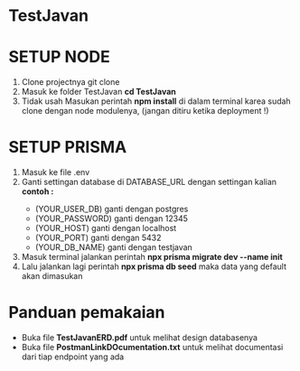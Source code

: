 # TestJavan

<h1>SETUP NODE</h1>
<ol>
    <li>Clone projectnya git clone <URL REPO> </li>
    <li>Masuk ke folder TestJavan <strong>cd TestJavan</strong></li>
    <li>Tidak usah Masukan perintah <strong>npm install</strong> di dalam terminal karea sudah clone dengan node modulenya, (jangan ditiru ketika deployment !)</li>
</ol>

<h1>SETUP PRISMA</h1>
<ol>
    <li>Masuk ke file .env</li>
    <li>Ganti settingan database di DATABASE_URL dengan settingan kalian</li>
    <strong>contoh : </strong>
    <ul>
        <li>(YOUR_USER_DB) ganti dengan postgres</li>
        <li>(YOUR_PASSWORD) ganti dengan 12345</li>
        <li>(YOUR_HOST) ganti dengan localhost</li>
        <li>(YOUR_PORT) ganti dengan 5432</li>
        <li>(YOUR_DB_NAME) ganti dengan testjavan</li>
    </ul>
    <li>
        Masuk terminal jalankan perintah <strong>npx prisma migrate dev --name init</strong>
    </li>
    <li>
        Lalu jalankan lagi perintah <strong>npx prisma db seed</strong> maka data yang default akan dimasukan
    </li>
</ol>

<h1>Panduan pemakaian</h1>
<ul>
    <li>Buka file <strong>TestJavanERD.pdf</strong> untuk melihat design databasenya</li>
     <li>Buka file <strong>PostmanLinkDOcumentation.txt</strong> untuk melihat documentasi dari tiap endpoint yang ada</li>
</ul>
